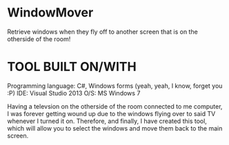# WindowMover
Retrieve windows when they fly off to another screen that is on the otherside of the room!

TOOL BUILT ON/WITH
==================
Programming language: C#, Windows forms (yeah, yeah, I know, forget you :P)
IDE: Visual Studio 2013
O/S: MS Windows 7

Having a televsion on the otherside of the room connected to me computer, I was forever getting wound up due to the windows flying over 
to said TV whenever I turned it on. Therefore, and finally, I have created this tool, which will allow you to select the windows and move
 them back to the main screen.
